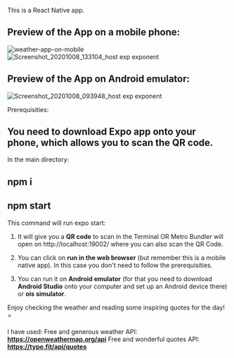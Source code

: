 This is a React Native app.

## Preview of the App on a mobile phone: 

![weather-app-on-mobile](https://user-images.githubusercontent.com/35815182/95454192-67f29080-096c-11eb-9c86-eee4356e4da8.jpg)  ![Screenshot_20201008_133104_host exp exponent](https://user-images.githubusercontent.com/35815182/95454382-aa1bd200-096c-11eb-80d4-bafeea92d90c.jpg)


## Preview of the App on Android emulator:

![Screenshot_20201008_093948_host exp exponent](https://user-images.githubusercontent.com/35815182/95453943-06cabd00-096c-11eb-9e13-7750a7fb2271.png)


Prerequisities:
## You need to download Expo app onto your phone, which allows you to scan the QR code. 

In the main directory:

## npm i
## npm start

This command will run expo start:

1. It will give you a **QR code** to scan in the Terminal OR Metro Bundler will open on http://localhost:19002/ where you can also scan the QR Code.

2. You can click on **run in the web browser** (but remember this is a mobile native app). 
In this case you don't need to follow the prerequisities. 

3. You can run it on **Android emulator** (for that you need to download **Android Studio** onto your computer and set up an Android device there) or **ois simulator**.

Enjoy checking the weather and reading some inspiring quotes for the day! ⭐️

I have used: 
Free and generous weather API: **https://openweathermap.org/api** 
Free and wonderful quotes API: **https://type.fit/api/quotes**



